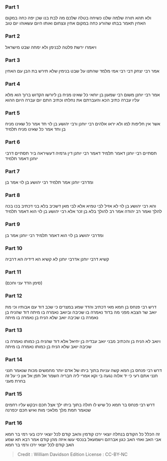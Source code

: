 
### Part 1
ולא תהא תורה שלמה שלנו כשיחה בטלה שלכם מה לבת בנו שכן יפה כחה במקום האחין תאמר בבתו שהורע כחה במקום אחין ונצחום ואותו היום עשאוהו יום טוב

### Part 2
ויאמרו ירשת פלטה לבנימן ולא ימחה שבט מישראל

### Part 3
אמר רבי יצחק דבי רבי אמי מלמד שהתנו על שבט בנימין שלא תירש בת הבן עם האחין

### Part 4
אמר רבי יוחנן משום רבי שמעון בן יוחאי כל שאינו מניח בן ליורשו הקדוש ברוך הוא מלא עליו עברה כתיב הכא והעברתם את נחלתו וכתיב התם יום עברה היום ההוא

### Part 5
אשר אין חליפות למו ולא יראו אלהים רבי יוחנן ורבי יהושע בן לוי חד אמר כל שאינו מניח בן וחד אמר כל שאינו מניח תלמיד

### Part 6
תסתיים רבי יוחנן דאמר תלמיד דאמר רבי יוחנן דין גרמיה דעשיראה ביר תסתיים דרבי יוחנן דאמר תלמיד

### Part 7
ומדרבי יוחנן אמר תלמיד רבי יהושע בן לוי אמר בן

### Part 8
והא רבי יהושע בן לוי לא אזיל לבי טמיא אלא לבי מאן דשכיב בלא בני דכתיב בכו בכה להלך ואמר רב יהודה אמר רב להולך בלא בן זכר אלא רבי יהושע בן לוי הוא דאמר תלמיד

### Part 9
ומדרבי יהושע בן לוי הוא דאמר תלמיד רבי יוחנן אמר בן

### Part 10
קשיא דרבי יוחנן אדרבי יוחנן לא קשיא הא דידיה הא דרביה

### Part 11
(סימן הדד עני וחכם)

### Part 12
דרש רבי פנחס בן חמא מאי דכתיב והדד שמע במצרים כי שכב דוד עם אבותיו וכי מת יואב שר הצבא מפני מה בדוד נאמרה בו שכיבה וביואב נאמרה בו מיתה דוד שהניח בן נאמרה בו שכיבה יואב שלא הניח בן נאמרה בו מיתה

### Part 13
ויואב לא הניח בן והכתיב מבני יואב עבדיה בן יחיאל אלא דוד שהניח בן כמותו נאמרה בו שכיבה יואב שלא הניח בן כמותו נאמרה בו מיתה

### Part 14
דרש רבי פנחס בן חמא קשה עניות בתוך ביתו של אדם יותר מחמשים מכות שנאמר חנני חנני אתם רעי כי יד אלוה נגעה בי וקא אמרי ליה חבריה השמר אל תפן אל און כי על זה בחרת מעני

### Part 15
דרש רבי פנחס בר חמא כל שיש לו חולה בתוך ביתו ילך אצל חכם ויבקש עליו רחמים שנאמר חמת מלך מלאכי מות ואיש חכם יכפרנה

### Part 16
זה הכלל כל הקודם בנחלה יוצאי ירכו קודמין והאב קודם לכל יוצאי ירכו בעי רמי בר חמא אבי האב ואחי האב כגון אברהם וישמעאל בנכסי עשו איזה מהן קודם אמר רבא תא שמע האב קודם לכל יוצאי ירכו ורמי בר חמא

>Credit : William Davidson Edition
>License : CC-BY-NC